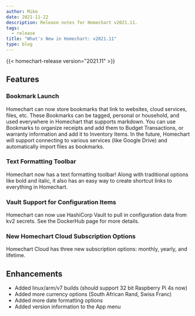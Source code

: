 ```yaml
---
author: Mike
date: 2021-11-22
description: Release notes for Homechart v2021.11.
tags:
  - release
title: "What's New in Homechart: v2021.11"
type: blog
---
```


{{< homechart-release version="2021.11" >}}

## Features

### Bookmark Launch

Homechart can now store bookmarks that link to websites, cloud services, files, etc.  These Bookmarks can be tagged, personal or household, and used everywhere in Homechart that supports markdown.  You can use Bookmarks to organize receipts and add them to Budget Transactions, or warranty information and add it to Inventory Items.  In the future, Homechart will support connecting to various services (like Google Drive) and automatically import files as bookmarks.

### Text Formatting Toolbar

Homechart now has a text formatting toolbar!  Along with traditional options like bold and italic, it also has an easy way to create shortcut links to everything in Homechart.

### Vault Support for Configuration Items

Homechart can now use HashiCorp Vault to pull in configuration data from kv2 secrets.  See the DockerHub page for more details.

### New Homechart Cloud Subscription Options

Homechart Cloud has three new subscription options: monthly, yearly, and lifetime.

## Enhancements

- Added linux/arm/v7 builds (should support 32 bit Raspberry Pi 4s now)
- Added more currency options (South African Rand, Swiss Franc)
- Added more date formatting options
- Added version information to the App menu
